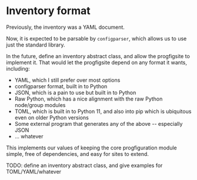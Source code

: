 # Inventory format

Previously, the inventory was a YAML document.

Now, it is expected to be parsable by `configparser`,
which allows us to use just the standard library.

In the future, define an inventory abstract class, and allow the progfigsite to implement it.
That would let the progfigsite depend on any format it wants, including:

* YAML, which I still prefer over most options
* configparser format, built in to Python
* JSON, which is a pain to use but built in to Python
* Raw Python, which has a nice alignment with the raw Python node/group modules
* TOML, which is built in to Python 11, and also into pip which is ubiquitous even on older Python versions
* Some external program that generates any of the above -- especially JSON
* ... whatever

This implements our values of keeping the core progfiguration module simple,
free of dependencies, and easy for sites to extend.

TODO: define an inventory abstract class, and give examples for TOML/YAML/whatever
